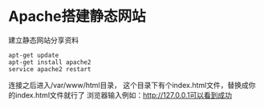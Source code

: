 # Apache搭建静态网站

建立静态网站分享资料
```shell
apt-get update 
apt-get install apache2 
service apache2 restart
```
连接之后进入/var/www/html目录，
这个目录下有个index.html文件，替换成你的index.html文件就行了
浏览器输入例如：http://127.0.0.1可以看到成功